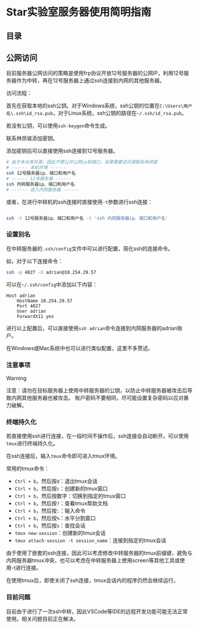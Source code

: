 # Star实验室服务器使用简明指南

## 目录

## 公网访问

目前服务器公网访问的策略是使用frp协议开放12号服务器的公网IP，利用12号服务器作为中转，再在12号服务器上通过ssh连接到内网的其他服务器。

访问流程：

首先在获取本地的ssh公钥。对于Windows系统，ssh公钥的位置在`C:\Users\用户名\.ssh\id_rsa.pub`，对于Linux系统，ssh公钥的路径在`~/.ssh/id_rsa.pub`。

若没有公钥，可以使用`ssh-keygen`命令生成。

联系林昂骏添加密钥。

添加密钥后可以直接使用ssh连接到12号服务器。

```bash
# 由于本仓库开源，因此不便公开公网ip和端口，如果需要访问请联系林昂骏
# ------ 本机环境 ------
ssh 12号服务器ip、端口和用户名
# ------ 12号服务器 ------
ssh 内网服务器ip、端口和用户名
# ------ 进入内网服务器 ------
```

或者，在进行中转机的ssh连接时直接使用`-t`参数进行ssh连接：

```bash

ssh -t 12号服务器ip、端口和用户名 -t 'ssh 内网服务器ip、端口和用户名'
```

### 设置别名

在中转服务器的`.ssh/config`文件中可以进行配置，简化ssh的连接命令。

如，对于以下连接命令：

```bash
ssh -p 4027 -X adrian@10.254.29.57
```

可以在`~/.ssh/config`中添加以下内容：

```config
Host adrian
    HostName 10.254.29.57
    Port 4027
    User adrian
    ForwardX11 yes
```
进行以上配置后，可以直接使用`ssh adrian`命令连接到内网服务器的adrian账户。

在Windows或Mac系统中也可以进行类似配置，这里不多赘述。

### 注意事项

> [!WARNING]
> 注意：请勿在目标服务器上使用中转服务器的公钥，以防止中转服务器被攻击后导致内网其他服务器也被攻击。
> 账户密码不要相同，尽可能设置复杂密码以应对暴力破解。

### 终端持久化

若直接使用ssh进行连接，在一段时间不操作后，ssh连接会自动断开。可以使用`tmux`进行终端持久化。

在ssh连接后，输入`tmux`命令即可进入tmux环境。

常用的tmux命令：
- `Ctrl + b`，然后按`d`：退出tmux会话
- `Ctrl + b`，然后按`c`：创建新的tmux窗口
- `Ctrl + b`，然后按数字：切换到指定的tmux窗口
- `Ctrl + b`，然后按`?`：查看tmux帮助文档
- `Ctrl + b`，然后按`:`：输入命令
- `Ctrl + b`，然后按`%`：水平分割窗口
- `Ctrl + b`，然后按`s`：查找会话
- `tmux new-session`：创建新的tmux会话
- `tmux attach-session -t session_name`：连接到指定的tmux会话

由于使用了嵌套的ssh连接，因此可以考虑修改中转服务器的tmux前缀键，避免与内网服务器tmux冲突，也可以考虑在中转服务器上使用screen等其他工具或使用-t进行连接。

在使用tmux后，即使关闭了ssh连接，tmux会话内的程序仍然会继续运行。




### 目前问题

目前由于进行了一次ssh中转，因此VSCode等IDE的远程开发功能可能无法正常使用。相关问题目前正在解决。


